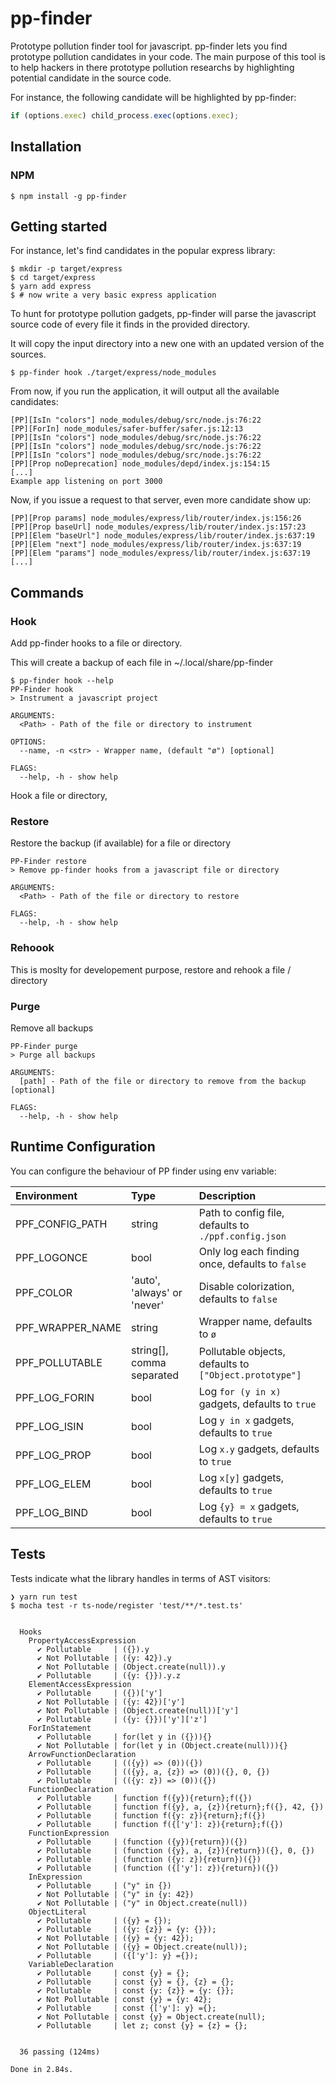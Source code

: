 # pp-finder

Prototype pollution finder tool for javascript. pp-finder lets you find prototype pollution candidates in your code. The main purpose of this tool is to help hackers in there prototype pollution researchs by highlighting potential candidate in the source code.

For instance, the following candidate will be highlighted by pp-finder:

```javascript
if (options.exec) child_process.exec(options.exec);
```

## Installation

### NPM

```shell
$ npm install -g pp-finder
```

## Getting started

For instance, let's find candidates in the popular express library:

```
$ mkdir -p target/express
$ cd target/express
$ yarn add express
$ # now write a very basic express application
```

To hunt for prototype pollution gadgets, pp-finder will parse the javascript source code of every file it finds in the provided directory.

It will copy the input directory into a new one with an updated version of the sources.

```shell
$ pp-finder hook ./target/express/node_modules
```

From now, if you run the application, it will output all the available candidates:

```
[PP][IsIn "colors"] node_modules/debug/src/node.js:76:22
[PP][ForIn] node_modules/safer-buffer/safer.js:12:13
[PP][IsIn "colors"] node_modules/debug/src/node.js:76:22
[PP][IsIn "colors"] node_modules/debug/src/node.js:76:22
[PP][IsIn "colors"] node_modules/debug/src/node.js:76:22
[PP][Prop noDeprecation] node_modules/depd/index.js:154:15
[...]
Example app listening on port 3000
```

Now, if you issue a request to that server, even more candidate show up:

```
[PP][Prop params] node_modules/express/lib/router/index.js:156:26
[PP][Prop baseUrl] node_modules/express/lib/router/index.js:157:23
[PP][Elem "baseUrl"] node_modules/express/lib/router/index.js:637:19
[PP][Elem "next"] node_modules/express/lib/router/index.js:637:19
[PP][Elem "params"] node_modules/express/lib/router/index.js:637:19
[...]
```

## Commands

### Hook

Add pp-finder hooks to a file or directory.

This will create a backup of each file in ~/.local/share/pp-finder

```shell
$ pp-finder hook --help                                                                                                                                                                              PP-Finder hook
> Instrument a javascript project

ARGUMENTS:
  <Path> - Path of the file or directory to instrument

OPTIONS:
  --name, -n <str> - Wrapper name, (default "ø") [optional]

FLAGS:
  --help, -h - show help
```

Hook a file or directory,

### Restore

Restore the backup (if available) for a file or directory

```shell
PP-Finder restore
> Remove pp-finder hooks from a javascript file or directory

ARGUMENTS:
  <Path> - Path of the file or directory to restore

FLAGS:
  --help, -h - show help
```

### Rehoook

This is moslty for developement purpose, restore and rehook a file / directory

### Purge

Remove all backups

```
PP-Finder purge
> Purge all backups

ARGUMENTS:
  [path] - Path of the file or directory to remove from the backup [optional]

FLAGS:
  --help, -h - show help
```

## Runtime Configuration

You can configure the behaviour of PP finder using env variable:

| Environment      | Type                        | Description                                            |
| :--------------- | :-------------------------- | :----------------------------------------------------- |
| PPF_CONFIG_PATH  | string                      | Path to config file, defaults to `./ppf.config.json`   |
| PPF_LOGONCE      | bool                        | Only log each finding once, defaults to `false`        |
| PPF_COLOR        | 'auto', 'always' or 'never' | Disable colorization, defaults to `false`              |
| PPF_WRAPPER_NAME | string                      | Wrapper name, defaults to `ø`                          |
| PPF_POLLUTABLE   | string[], comma separated   | Pollutable objects, defaults to `["Object.prototype"]` |
| PPF_LOG_FORIN    | bool                        | Log `for (y in x)` gadgets, defaults to `true`         |
| PPF_LOG_ISIN     | bool                        | Log `y in x` gadgets, defaults to `true`               |
| PPF_LOG_PROP     | bool                        | Log `x.y` gadgets, defaults to `true`                  |
| PPF_LOG_ELEM     | bool                        | Log `x[y]` gadgets, defaults to `true`                 |
| PPF_LOG_BIND     | bool                        | Log `{y} = x` gadgets, defaults to `true`              |

## Tests

Tests indicate what the library handles in terms of AST visitors:

```
❯ yarn run test
$ mocha test -r ts-node/register 'test/**/*.test.ts'


  Hooks
    PropertyAccessExpression
      ✔ Pollutable     | ({}).y
      ✔ Not Pollutable | ({y: 42}).y
      ✔ Not Pollutable | (Object.create(null)).y
      ✔ Pollutable     | ({y: {}}).y.z
    ElementAccessExpression
      ✔ Pollutable     | ({})['y']
      ✔ Not Pollutable | ({y: 42})['y']
      ✔ Not Pollutable | (Object.create(null))['y']
      ✔ Pollutable     | ({y: {}})['y']['z']
    ForInStatement
      ✔ Pollutable     | for(let y in ({})){}
      ✔ Not Pollutable | for(let y in (Object.create(null))){}
    ArrowFunctionDeclaration
      ✔ Pollutable     | (({y}) => (0))({})
      ✔ Pollutable     | (({y}, a, {z}) => (0))({}, 0, {})
      ✔ Pollutable     | (({y: z}) => (0))({})
    FunctionDeclaration
      ✔ Pollutable     | function f({y}){return};f({})
      ✔ Pollutable     | function f({y}, a, {z}){return};f({}, 42, {})
      ✔ Pollutable     | function f({y: z}){return};f({})
      ✔ Pollutable     | function f({['y']: z}){return};f({})
    FunctionExpression
      ✔ Pollutable     | (function ({y}){return})({})
      ✔ Pollutable     | (function ({y}, a, {z}){return})({}, 0, {})
      ✔ Pollutable     | (function ({y: z}){return})({})
      ✔ Pollutable     | (function ({['y']: z}){return})({})
    InExpression
      ✔ Pollutable     | ("y" in {})
      ✔ Not Pollutable | ("y" in {y: 42})
      ✔ Not Pollutable | ("y" in Object.create(null))
    ObjectLiteral
      ✔ Pollutable     | ({y} = {});
      ✔ Pollutable     | ({y: {z}} = {y: {}});
      ✔ Not Pollutable | ({y} = {y: 42});
      ✔ Not Pollutable | ({y} = Object.create(null));
      ✔ Pollutable     | ({['y']: y} ={});
    VariableDeclaration
      ✔ Pollutable     | const {y} = {};
      ✔ Pollutable     | const {y} = {}, {z} = {};
      ✔ Pollutable     | const {y: {z}} = {y: {}};
      ✔ Not Pollutable | const {y} = {y: 42};
      ✔ Pollutable     | const {['y']: y} ={};
      ✔ Not Pollutable | const {y} = Object.create(null);
      ✔ Pollutable     | let z; const {y} = {z} = {};


  36 passing (124ms)

Done in 2.84s.
```
